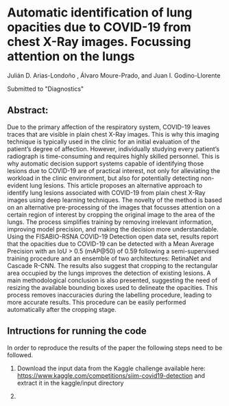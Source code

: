 

# Automatic identification of lung opacities due to COVID-19 from chest X-Ray images. Focussing attention on the lungs

Julián D. Arias-Londoño , Álvaro Moure-Prado, and Juan I. Godino-Llorente 

Submitted to "Diagnostics" 


## Abstract: 
Due to the primary affection of the respiratory system, COVID-19 leaves traces that are visible in plain chest X-Ray images. This is why this imaging technique is typically used in the clinic for an initial evaluation of the patient’s degree of affection. However, individually studying every patient’s radiograph is time-consuming and requires highly skilled personnel. This is why automatic decision support systems capable of identifying those lesions due to COVID-19 are of practical interest, not only for alleviating the workload in the clinic environment, but also for potentially detecting non-evident lung lesions. This article proposes an alternative approach to identify lung lesions associated with COVID-19 from plain chest X-Ray images using deep learning techniques. The novelty of the method is based on an alternative pre-processing of the images that focusses attention on a certain region of interest by cropping the original image to the area of the lungs. The process simplifies training by removing irrelevant information, improving model precision, and making the decision more understandable. Using the FISABIO-RSNA COVID-19 Detection open data set, results report that the opacities due to COVID-19 can be detected with a Mean Average Precision with an IoU > 0.5 (mAP@50) of 0.59 following a semi-supervised training procedure and an ensemble of two architectures: RetinaNet and Cascade R-CNN. The results also suggest that cropping to the rectangular area occupied by the lungs improves the detection of existing lesions. A main methodological conclusion is also presented, suggesting the need of resizing the available bounding boxes used to delineate the opacities. This process removes inaccuracies during the labelling procedure, leading to more accurate results. This procedure can be easily performed automatically after the cropping stage. 


## Intructions for running the code

In order to reproduce the results of the paper the following steps need to be followed.

1. Download the input data from the Kaggle challenge available here: https://www.kaggle.com/competitions/siim-covid19-detection and extract it in the kaggle/input directory

2. 